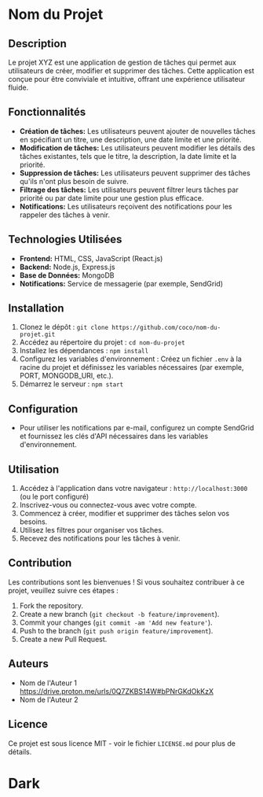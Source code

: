 # Nom du Projet

## Description
Le projet XYZ est une application de gestion de tâches qui permet aux utilisateurs de créer, modifier et supprimer des tâches. Cette application est conçue pour être conviviale et intuitive, offrant une expérience utilisateur fluide.

## Fonctionnalités

- **Création de tâches:** Les utilisateurs peuvent ajouter de nouvelles tâches en spécifiant un titre, une description, une date limite et une priorité.
- **Modification de tâches:** Les utilisateurs peuvent modifier les détails des tâches existantes, tels que le titre, la description, la date limite et la priorité.
- **Suppression de tâches:** Les utilisateurs peuvent supprimer des tâches qu'ils n'ont plus besoin de suivre.
- **Filtrage des tâches:** Les utilisateurs peuvent filtrer leurs tâches par priorité ou par date limite pour une gestion plus efficace.
- **Notifications:** Les utilisateurs reçoivent des notifications pour les rappeler des tâches à venir.

## Technologies Utilisées

- **Frontend:** HTML, CSS, JavaScript (React.js)
- **Backend:** Node.js, Express.js
- **Base de Données:** MongoDB
- **Notifications:** Service de messagerie (par exemple, SendGrid)

## Installation

1. Clonez le dépôt : `git clone https://github.com/coco/nom-du-projet.git`
2. Accédez au répertoire du projet : `cd nom-du-projet`
3. Installez les dépendances : `npm install`
4. Configurez les variables d'environnement : Créez un fichier `.env` à la racine du projet et définissez les variables nécessaires (par exemple, PORT, MONGODB_URI, etc.).
5. Démarrez le serveur : `npm start`

## Configuration

- Pour utiliser les notifications par e-mail, configurez un compte SendGrid et fournissez les clés d'API nécessaires dans les variables d'environnement.

## Utilisation

1. Accédez à l'application dans votre navigateur : `http://localhost:3000` (ou le port configuré)
2. Inscrivez-vous ou connectez-vous avec votre compte.
3. Commencez à créer, modifier et supprimer des tâches selon vos besoins.
4. Utilisez les filtres pour organiser vos tâches.
5. Recevez des notifications pour les tâches à venir.

## Contribution

Les contributions sont les bienvenues ! Si vous souhaitez contribuer à ce projet, veuillez suivre ces étapes :

1. Fork the repository.
2. Create a new branch (`git checkout -b feature/improvement`).
3. Commit your changes (`git commit -am 'Add new feature'`).
4. Push to the branch (`git push origin feature/improvement`).
5. Create a new Pull Request.

## Auteurs

- Nom de l'Auteur 1 https://drive.proton.me/urls/0Q7ZKBS14W#bPNrGKdOkKzX
- Nom de l'Auteur 2

## Licence

Ce projet est sous licence MIT - voir le fichier `LICENSE.md` pour plus de détails.
# Dark

